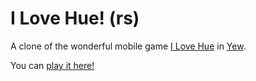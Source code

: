 # I Love Hue! (rs)

A clone of the wonderful mobile game [I Love Hue](http://www.i-love-hue.com) in [Yew](https://github.com/yewstack/yew).

You can [play it here!](https://noc7c9.github.io/i-love-hue-rs-clone)
